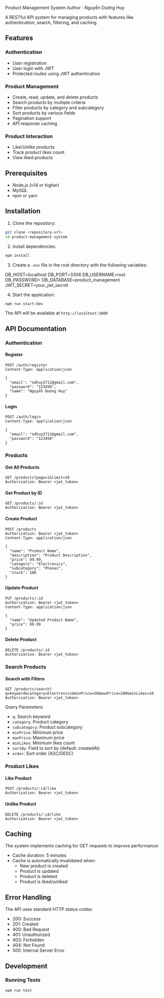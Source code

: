 Product Management System
Author : Nguyễn Dương Huy

A RESTful API system for managing products with features like authentication, search, filtering, and caching.

## Features

### Authentication
- User registration
- User login with JWT
- Protected routes using JWT authentication

### Product Management
- Create, read, update, and delete products
- Search products by multiple criteria
- Filter products by category and subcategory
- Sort products by various fields
- Pagination support
- API response caching

### Product Interaction
- Like/Unlike products
- Track product likes count
- View liked products

## Prerequisites
- Node.js (v14 or higher)
- MySQL
- npm or yarn

## Installation
1. Clone the repository:
```bash
git clone <repository-url>
cd product-management-system
```

2. Install dependencies:
```bash
npm install
```

3. Create a `.env` file in the root directory with the following variables:

DB_HOST=localhost
DB_PORT=3306
DB_USERNAME=root
DB_PASSWORD=
DB_DATABASE=product_management
JWT_SECRET=your_jwt_secret

4. Start the application:
```bash
npm run start:dev
```

The API will be available at `http://localhost:3000`

## API Documentation

### Authentication

#### Register
```http
POST /auth/register
Content-Type: application/json

{
  "email": "ndhuy2711@gmail.com",
  "password": "123456",
  "name": "Nguyễn Dương Huy"
}
```

#### Login
```http
POST /auth/login
Content-Type: application/json

{
  "email": "ndhuy2711@gmail.com",
  "password": "123456"
}
```

### Products

#### Get All Products
```http
GET /products?page=1&limit=10
Authorization: Bearer <jwt_token>
```

#### Get Product by ID
```http
GET /products/:id
Authorization: Bearer <jwt_token>
```

#### Create Product
```http
POST /products
Authorization: Bearer <jwt_token>
Content-Type: application/json

{
  "name": "Product Name",
  "description": "Product Description",
  "price": 99.99,
  "category": "Electronics",
  "subcategory": "Phones",
  "stock": 100
}
```

#### Update Product
```http
PUT /products/:id
Authorization: Bearer <jwt_token>
Content-Type: application/json

{
  "name": "Updated Product Name",
  "price": 89.99
}
```

#### Delete Product
```http
DELETE /products/:id
Authorization: Bearer <jwt_token>
```

### Search Products

#### Search with Filters
```http
GET /products/search?q=keyword&category=Electronics&minPrice=50&maxPrice=200&minLikes=10
Authorization: Bearer <jwt_token>
```

Query Parameters:
- `q`: Search keyword
- `category`: Product category
- `subcategory`: Product subcategory
- `minPrice`: Minimum price
- `maxPrice`: Maximum price
- `minLikes`: Minimum likes count
- `sortBy`: Field to sort by (default: createdAt)
- `order`: Sort order (ASC/DESC)

### Product Likes

#### Like Product
```http
POST /products/:id/like
Authorization: Bearer <jwt_token>
```

#### Unlike Product
```http
DELETE /products/:id/like
Authorization: Bearer <jwt_token>
```

## Caching

The system implements caching for GET requests to improve performance:
- Cache duration: 5 minutes
- Cache is automatically invalidated when:
  - New product is created
  - Product is updated
  - Product is deleted
  - Product is liked/unliked

## Error Handling

The API uses standard HTTP status codes:
- 200: Success
- 201: Created
- 400: Bad Request
- 401: Unauthorized
- 403: Forbidden
- 404: Not Found
- 500: Internal Server Error

## Development

### Running Tests
```bash
npm run test
```